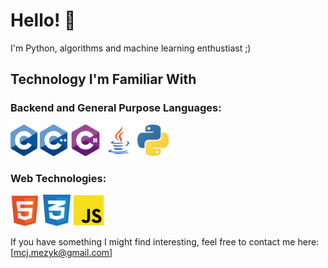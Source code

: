 # Hello! 👋
I'm Python, algorithms and machine learning enthustiast ;) 

## Technology I'm Familiar With
### Backend and General Purpose Languages:
<div align="start">
    <img src="img/C.png" height="50px" title="C">
    <img src="img/CPP.png" height="50px" title="C++">
    <img src="img/CSharp.png" height="50px" title="C#">
    <img src="img/Java.png" height="50px" title="Java">
    <img src="img/Python.png" height="50px" title="Python">
</div>

### Web Technologies:
<div align="start">
    <img src="img/HTML.png" height="50px" title="HTML">
    <img src="img/CSS.png" height="50px" title="CSS">
    <img src="img/JS.png" height="50px" title="JS">
</div>

If you have something I might find interesting, feel free to contact me here: [mcj.mezyk@gmail.com]
